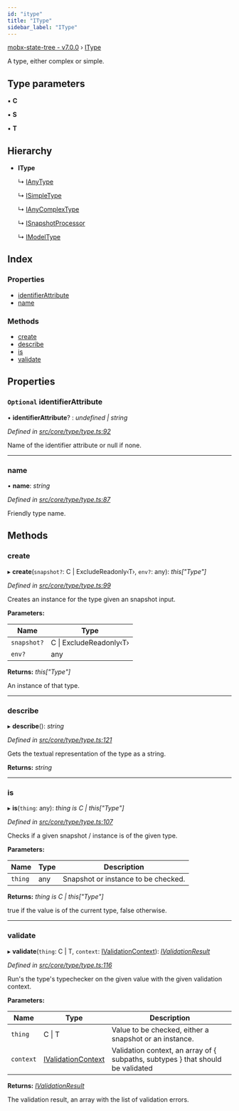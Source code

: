 ```yaml
---
id: "itype"
title: "IType"
sidebar_label: "IType"
---
```


[mobx-state-tree - v7.0.0](../index.md) › [IType](itype.md)

A type, either complex or simple.

## Type parameters

▪ **C**

▪ **S**

▪ **T**

## Hierarchy

* **IType**

  ↳ [IAnyType](ianytype.md)

  ↳ [ISimpleType](isimpletype.md)

  ↳ [IAnyComplexType](ianycomplextype.md)

  ↳ [ISnapshotProcessor](isnapshotprocessor.md)

  ↳ [IModelType](imodeltype.md)

## Index

### Properties

* [identifierAttribute](itype.md#optional-identifierattribute)
* [name](itype.md#name)

### Methods

* [create](itype.md#create)
* [describe](itype.md#describe)
* [is](itype.md#is)
* [validate](itype.md#validate)

## Properties

### `Optional` identifierAttribute

• **identifierAttribute**? : *undefined | string*

*Defined in [src/core/type/type.ts:92](https://github.com/mobxjs/mobx-state-tree/blob/96f2e469/src/core/type/type.ts#L92)*

Name of the identifier attribute or null if none.

___

###  name

• **name**: *string*

*Defined in [src/core/type/type.ts:87](https://github.com/mobxjs/mobx-state-tree/blob/96f2e469/src/core/type/type.ts#L87)*

Friendly type name.

## Methods

###  create

▸ **create**(`snapshot?`: C | ExcludeReadonly‹T›, `env?`: any): *this["Type"]*

*Defined in [src/core/type/type.ts:99](https://github.com/mobxjs/mobx-state-tree/blob/96f2e469/src/core/type/type.ts#L99)*

Creates an instance for the type given an snapshot input.

**Parameters:**

Name | Type |
------ | ------ |
`snapshot?` | C &#124; ExcludeReadonly‹T› |
`env?` | any |

**Returns:** *this["Type"]*

An instance of that type.

___

###  describe

▸ **describe**(): *string*

*Defined in [src/core/type/type.ts:121](https://github.com/mobxjs/mobx-state-tree/blob/96f2e469/src/core/type/type.ts#L121)*

Gets the textual representation of the type as a string.

**Returns:** *string*

___

###  is

▸ **is**(`thing`: any): *thing is C | this["Type"]*

*Defined in [src/core/type/type.ts:107](https://github.com/mobxjs/mobx-state-tree/blob/96f2e469/src/core/type/type.ts#L107)*

Checks if a given snapshot / instance is of the given type.

**Parameters:**

Name | Type | Description |
------ | ------ | ------ |
`thing` | any | Snapshot or instance to be checked. |

**Returns:** *thing is C | this["Type"]*

true if the value is of the current type, false otherwise.

___

###  validate

▸ **validate**(`thing`: C | T, `context`: [IValidationContext](../index.md#ivalidationcontext)): *[IValidationResult](../index.md#ivalidationresult)*

*Defined in [src/core/type/type.ts:116](https://github.com/mobxjs/mobx-state-tree/blob/96f2e469/src/core/type/type.ts#L116)*

Run's the type's typechecker on the given value with the given validation context.

**Parameters:**

Name | Type | Description |
------ | ------ | ------ |
`thing` | C &#124; T | Value to be checked, either a snapshot or an instance. |
`context` | [IValidationContext](../index.md#ivalidationcontext) | Validation context, an array of { subpaths, subtypes } that should be validated |

**Returns:** *[IValidationResult](../index.md#ivalidationresult)*

The validation result, an array with the list of validation errors.
